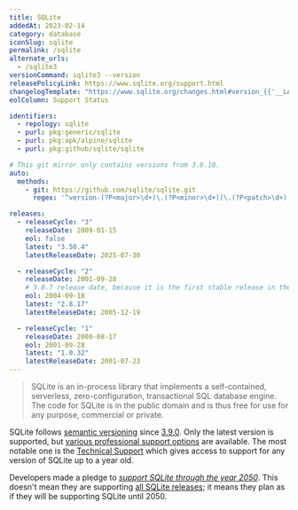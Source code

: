 ```yaml
---
title: SQLite
addedAt: 2023-02-14
category: database
iconSlug: sqlite
permalink: /sqlite
alternate_urls:
  - /sqlite3
versionCommand: sqlite3 --version
releasePolicyLink: https://www.sqlite.org/support.html
changelogTemplate: "https://www.sqlite.org/changes.html#version_{{'__LATEST__'|replace:'.','_'}}"
eolColumn: Support Status

identifiers:
  - repology: sqlite
  - purl: pkg:generic/sqlite
  - purl: pkg:apk/alpine/sqlite
  - purl: pkg:github/sqlite/sqlite

# This git mirror only contains versions from 3.6.10.
auto:
  methods:
    - git: https://github.com/sqlite/sqlite.git
      regex: '^version-(?P<major>\d+)\.(?P<minor>\d+)(\.(?P<patch>\d+))?$'

releases:
  - releaseCycle: "3"
    releaseDate: 2009-01-15
    eol: false
    latest: "3.50.4"
    latestReleaseDate: 2025-07-30

  - releaseCycle: "2"
    releaseDate: 2001-09-28
    # 3.0.7 release date, because it is the first stable release in the 3.x line
    eol: 2004-09-18
    latest: "2.8.17"
    latestReleaseDate: 2005-12-19

  - releaseCycle: "1"
    releaseDate: 2000-08-17
    eol: 2001-09-28
    latest: "1.0.32"
    latestReleaseDate: 2001-07-23
---
```


> SQLite is an in-process library that implements a self-contained, serverless, zero-configuration,
> transactional SQL database engine. The code for SQLite is in the public domain and is thus free
> for use for any purpose, commercial or private.

SQLite follows [semantic versioning](https://semver.org) since [3.9.0](https://www.sqlite.org/versionnumbers.html).
Only the latest version is supported, but [various professional support options](https://www.sqlite.org/prosupport.html)
are available. The most notable one is the [Technical Support](https://sqlite.org/com/tech.html)
which gives access to support for any version of SQLite up to a year old.

Developers made a pledge to [_support SQLite through the year 2050_](https://www.sqlite.org/lts.html).
This doesn't mean they are supporting [all SQLite releases](https://www.sqlite.org/chronology.html);
it means they plan as if they will be supporting SQLite until 2050.
